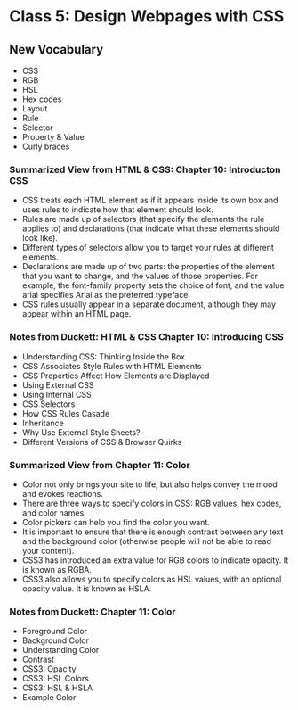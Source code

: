 # Class 5: Design Webpages with CSS

## New Vocabulary
- CSS
- RGB
- HSL
- Hex codes
- Layout
- Rule
- Selector
- Property & Value
- Curly braces 

### Summarized View from HTML & CSS: Chapter 10: Introducton CSS
- CSS treats each HTML element as if it appears inside its own box and uses rules to indicate how that element should look.
- Rules are made up of selectors (that specify the elements the rule applies to) and declarations (that indicate what these elements should look like).
- Different types of selectors allow you to target your rules at different elements.
- Declarations are made up of two parts: the properties of the element that you want to change, and the values of those properties. For example, the font-family property sets the choice of font, and the value arial specifies Arial as the preferred typeface.
- CSS rules usually appear in a separate document, although they may appear within an HTML page.

### Notes from Duckett: HTML & CSS Chapter 10: Introducing CSS
- Understanding CSS: Thinking Inside the Box
- CSS Associates Style Rules with HTML Elements
- CSS Properties Affect How Elements are Displayed
- Using External CSS
- Using Internal CSS
- CSS Selectors
- How CSS Rules Casade
- Inheritance
- Why Use External Style Sheets?
- Different Versions of CSS & Browser Quirks

### Summarized View from Chapter 11: Color
- Color not only brings your site to life, but also helps convey the mood and evokes reactions.
- There are three ways to specify colors in CSS: RGB values, hex codes, and color names.
- Color pickers can help you find the color you want.
- It is important to ensure that there is enough contrast between any text and the background color (otherwise people will not be able to read your content).
- CSS3 has introduced an extra value for RGB colors to indicate opacity. It is known as RGBA.
- CSS3 also allows you to specify colors as HSL values, with an optional opacity value. It is known as HSLA.

### Notes from Duckett: Chapter 11: Color
- Foreground Color
- Background Color
- Understanding Color
- Contrast
- CSS3: Opacity
- CSS3: HSL Colors
- CSS3: HSL & HSLA
- Example Color